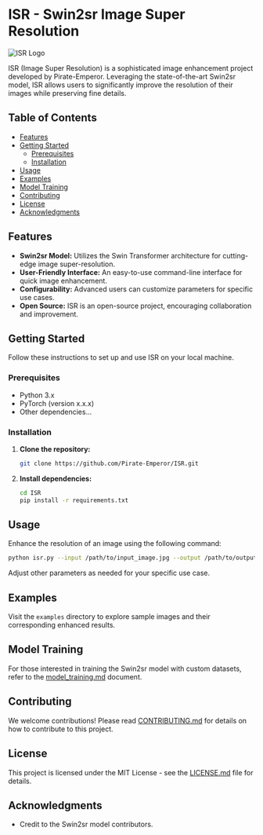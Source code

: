 
# ISR - Swin2sr Image Super Resolution

![ISR Logo](url_to_logo_image)

ISR (Image Super Resolution) is a sophisticated image enhancement project developed by Pirate-Emperor. Leveraging the state-of-the-art Swin2sr model, ISR allows users to significantly improve the resolution of their images while preserving fine details.

## Table of Contents

- [Features](#features)
- [Getting Started](#getting-started)
  - [Prerequisites](#prerequisites)
  - [Installation](#installation)
- [Usage](#usage)
- [Examples](#examples)
- [Model Training](#model-training)
- [Contributing](#contributing)
- [License](#license)
- [Acknowledgments](#acknowledgments)

## Features

- **Swin2sr Model:** Utilizes the Swin Transformer architecture for cutting-edge image super-resolution.
- **User-Friendly Interface:** An easy-to-use command-line interface for quick image enhancement.
- **Configurability:** Advanced users can customize parameters for specific use cases.
- **Open Source:** ISR is an open-source project, encouraging collaboration and improvement.

## Getting Started

Follow these instructions to set up and use ISR on your local machine.

### Prerequisites

- Python 3.x
- PyTorch (version x.x.x)
- Other dependencies...

### Installation

1. **Clone the repository:**

   ```bash
   git clone https://github.com/Pirate-Emperor/ISR.git
   ```

2. **Install dependencies:**

   ```bash
   cd ISR
   pip install -r requirements.txt
   ```

## Usage

Enhance the resolution of an image using the following command:

```bash
python isr.py --input /path/to/input_image.jpg --output /path/to/output_image.jpg
```

Adjust other parameters as needed for your specific use case.

## Examples

Visit the `examples` directory to explore sample images and their corresponding enhanced results.

## Model Training

For those interested in training the Swin2sr model with custom datasets, refer to the [model_training.md](model_training.md) document.

## Contributing

We welcome contributions! Please read [CONTRIBUTING.md](CONTRIBUTING.md) for details on how to contribute to this project.

## License

This project is licensed under the MIT License - see the [LICENSE.md](LICENSE.md) file for details.

## Acknowledgments

- Credit to the Swin2sr model contributors.